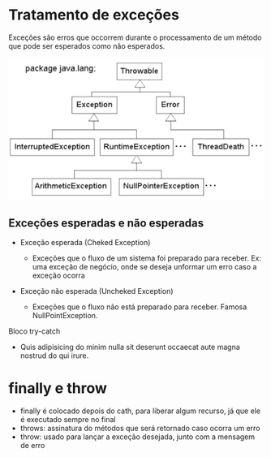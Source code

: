 # Tratamento de exceções

Exceções são erros que occorrem durante o processamento de um método que pode ser esperados como não esperados.

![Classes de exceção](img/exceptions-class.png)

## Exceções esperadas e não esperadas

- Exceção esperada (Cheked Exception)
  - Exceções que o fluxo de um sistema foi preparado para receber. Ex: uma exceção de negócio, onde se deseja unformar um erro caso a exceção ocorra

- Exceção não esperada (Uncheked Exception)
  - Exceções que o fluxo não está preparado para receber. Famosa NullPointException.

Bloco try-catch
- Quis adipisicing do minim nulla sit deserunt occaecat aute magna nostrud do qui irure.

# finally e throw
- finally é colocado depois do cath, para liberar algum recurso, já que ele é executado sempre no final 
- throws: assinatura do métodos que será retornado caso ocorra um erro
- throw: usado para lançar a exceção desejada, junto com a mensagem de erro